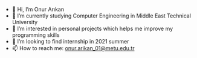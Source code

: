 - 👋 Hi, I’m Onur Arıkan
- 🌱 I’m currently studying Computer Engineering in Middle East Technical University
- 👀 I’m interested in personal projects which helps me improve my programming skills
- 💞️ I’m looking to find internship in 2021 summer 
- 📫 How to reach me: onur.arikan_01@metu.edu.tr

<!---
opethef10/opethef10 is a ✨ special ✨ repository because its `README.md` (this file) appears on your GitHub profile.
You can click the Preview link to take a look at your changes.
--->
